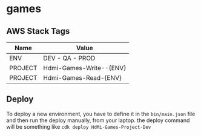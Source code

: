 
# games

## AWS Stack Tags

|Name            |Value                                  |
|----------------|--------------------------             |
|ENV             |DEV - QA - PROD                        |
|PROJECT         |Hdmi-Games-Write--{ENV}             |
|PROJECT         |Hdmi-Games-Read-{ENV}               |



## Deploy
To deploy a new environment, you have to define it in the `bin/main.json` file and then run the deploy
manually, from your laptop.  the deploy command will be something like `cdk deploy HdMi-Games-Project-Dev`
